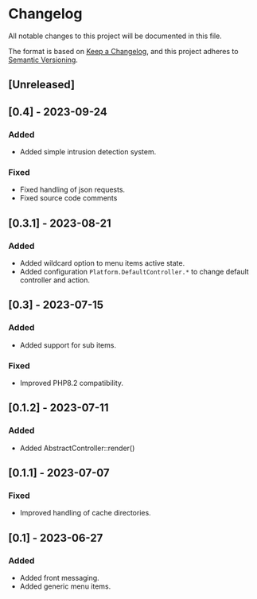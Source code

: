 # Changelog
All notable changes to this project will be documented in this file.

The format is based on [Keep a Changelog](https://keepachangelog.com/en/1.0.0/),
and this project adheres to [Semantic Versioning](https://semver.org/spec/v2.0.0.html).

## [Unreleased]

## [0.4] - 2023-09-24

### Added

- Added simple intrusion detection system.

### Fixed

- Fixed handling of json requests.
- Fixed source code comments

## [0.3.1] - 2023-08-21

### Added

- Added wildcard option to menu items active state.
- Added configuration ```Platform.DefaultController.*``` to change default controller and action.

## [0.3] - 2023-07-15

### Added

- Added support for sub items.

### Fixed

- Improved PHP8.2 compatibility.

## [0.1.2] - 2023-07-11

### Added

- Added AbstractController::render()

## [0.1.1] - 2023-07-07

### Fixed

- Improved handling of cache directories.

## [0.1] - 2023-06-27

### Added

- Added front messaging.
- Added generic menu items.
